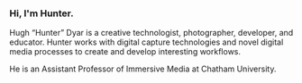 ### Hi, I'm Hunter.

Hugh “Hunter” Dyar is a creative technologist, photographer, developer, and educator. Hunter works with digital capture technologies and novel digital media processes to create and develop interesting workflows.

He is an Assistant Professor of Immersive Media at Chatham University.


<!--
**hunterdyar/hunterdyar** is a ✨ _special_ ✨ repository because its `README.md` (this file) appears on your GitHub profile.

Here are some ideas to get you started:

- 🔭 I’m currently working on ...
- 🌱 I’m currently learning ...
- 👯 I’m looking to collaborate on ...
- 🤔 I’m looking for help with ...
- 💬 Ask me about ...
- 📫 How to reach me: ...
- 😄 Pronouns: ...
- ⚡ Fun fact: ...
-->
